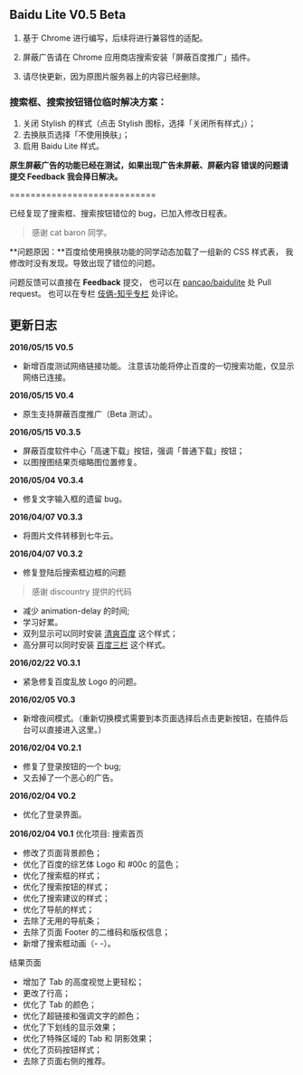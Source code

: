 ## Baidu Lite V0.5 Beta

1. 基于 Chrome 进行编写，后续将进行兼容性的适配。

2. 屏蔽广告请在 Chrome 应用商店搜索安装「屏蔽百度推广」插件。

3. 请尽快更新，因为原图片服务器上的内容已经删除。



### 搜索框、搜索按钮错位临时解决方案：
1. 关闭 Stylish 的样式（点击 Stylish 图标，选择「关闭所有样式」）；
2. 去换肤页选择「不使用换肤」；
3. 启用 Baidu Lite 样式。

**原生屏蔽广告的功能已经在测试，如果出现广告未屏蔽、屏蔽内容
错误的问题请提交 Feedback 我会择日解决。**



============================


已经复现了搜索框、搜索按钮错位的 bug，已加入修改日程表。
> 感谢 cat baron 同学。

**问题原因：**百度给使用换肤功能的同学动态加载了一组新的 CSS 样式表，
我修改时没有发现。导致出现了错位的问题。

问题反馈可以直接在 **Feedback** 提交，
也可以在 [pancao/baidulite](https://github.com/pancao/baidulite) 处 Pull request。
也可以在专栏 [伎俩-知乎专栏](https://zhuanlan.zhihu.com/p/20557231) 处评论。




## 更新日志

**2016/05/15 V0.5**

- 新增百度测试网络链接功能。
  注意该功能将停止百度的一切搜索功能，仅显示网络已连接。

**2016/05/15 V0.4**

- 原生支持屏蔽百度推广（Beta 测试）。

**2016/05/15 V0.3.5**

- 屏蔽百度软件中心「高速下载」按钮，强调「普通下载」按钮；
- 以图搜图结果页缩略图位置修复。

**2016/05/04 V0.3.4**

- 修复文字输入框的遗留 bug。

**2016/04/07 V0.3.3**

- 将图片文件转移到七牛云。

**2016/04/07 V0.3.2**

- 修复登陆后搜索框边框的问题
> 感谢 discountry 提供的代码
- 减少 animation-delay 的时间;
- 学习好累。
- 双列显示可以同时安装 [清爽百度](https://userstyles.org/styles/29969/theme) 这个样式；
- 高分屏可以同时安装 [百度三栏](https://userstyles.org/styles/127217/theme) 这个样式。

**2016/02/22 V0.3.1**

- 紧急修复百度乱放 Logo 的问题。

**2016/02/05 V0.3**

- 新增夜间模式。（重新切换模式需要到本页面选择后点击更新按钮，在插件后台可以直接进入这里。）

**2016/02/04 V0.2.1**

- 修复了登录按钮的一个 bug;
- 又去掉了一个恶心的广告。

**2016/02/04 V0.2**

- 优化了登录界面。


**2016/02/04 V0.1**
优化项目:
 搜索首页
 - 修改了页面背景颜色；
 - 优化了百度的综艺体 Logo 和 #00c 的蓝色；
 - 优化了搜索框的样式；
 - 优化了搜索按钮的样式；
 - 优化了搜索建议的样式；
 - 优化了导航的样式；
 - 去除了无用的导航条；
 - 去除了页面 Footer 的二维码和版权信息；
 - 新增了搜索框动画（- -）。

 结果页面
 - 增加了 Tab 的高度视觉上更轻松；
 - 更改了行高；
 - 优化了 Tab 的颜色；
 - 优化了超链接和强调文字的颜色；
 - 优化了下划线的显示效果；
 - 优化了特殊区域的 Tab 和 阴影效果；
 - 优化了页码按钮样式；
 - 去除了页面右侧的推荐。
